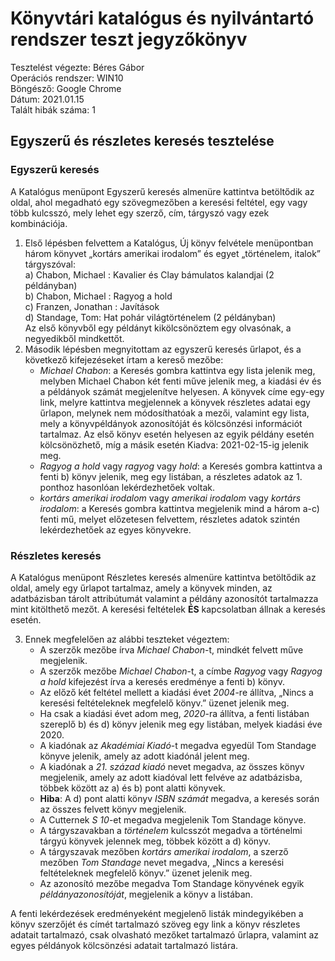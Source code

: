 # Könyvtári katalógus és nyilvántartó rendszer teszt jegyzőkönyv
   
Tesztelést végezte: Béres Gábor  
Operációs rendszer:	WIN10  
Böngésző: Google Chrome  
Dátum: 2021.01.15  
Talált hibák száma: 1  
   
## Egyszerű és részletes keresés tesztelése 

### Egyszerű keresés

A Katalógus menüpont Egyszerű keresés almenüre kattintva betöltődik az oldal, ahol megadható egy szövegmezőben a keresési feltétel, egy vagy több kulcsszó, 
mely lehet egy szerző, cím, tárgyszó vagy ezek kombinációja.  

1. Első lépésben felvettem a Katalógus, Új könyv felvétele menüpontban három könyvet „kortárs amerikai irodalom” és egyet „történelem, italok” 
tárgyszóval:  
	a)	Chabon, Michael : Kavalier és Clay bámulatos kalandjai (2 példányban)  
	b)	Chabon, Michael : Ragyog a hold   
	c)	Franzen, Jonathan : Javítások  
	d)	Standage, Tom: Hat pohár világtörténelem (2 példányban)  
Az első könyvből egy példányt kikölcsönöztem egy olvasónak, a negyedikből mindkettőt.  
2. Második lépésben megnyitottam az egyszerű keresés űrlapot, és a következő kifejezéseket írtam a kereső mezőbe:  
	- *Michael Chabon*: a Keresés gombra kattintva egy lista jelenik meg, melyben Michael Chabon két fenti műve jelenik meg, 
a kiadási év és a példányok számát megjelenítve helyesen. A könyvek címe egy-egy link, melyre kattintva megjelennek a könyvek 
részletes adatai egy űrlapon, melynek nem módosíthatóak a mezői, valamint egy lista, mely a könyvpéldányok azonosítóját 
és kölcsönzési információt tartalmaz. Az első könyv esetén helyesen az egyik példány esetén kölcsönözhető, míg a másik esetén 
Kiadva: 2021-02-15-ig jelenik meg.  
	- *Ragyog a hold* vagy *ragyog* vagy *hold*: a Keresés gombra kattintva a fenti b) könyv jelenik, meg egy listában, 
a részletes adatok az 1. ponthoz hasonlóan lekérdezhetőek voltak.  
	- *kortárs amerikai irodalom* vagy *amerikai irodalom* vagy *kortárs irodalom*: a Keresés gombra kattintva megjelenik mind a három a-c) fenti mű, 
melyet előzetesen felvettem, részletes adatok szintén lekérdezhetőek az egyes könyvekre.  
  

### Részletes keresés

A Katalógus menüpont Részletes keresés almenüre kattintva betöltődik az oldal, amely egy űrlapot tartalmaz, amely a könyvek minden, 
az adatbázisban tárolt attribútumát valamint a példány azonosítót tartalmazza mint kitölthető mezőt. A keresési feltételek **ÉS** kapcsolatban 
állnak a keresés esetén.  
  
3. Ennek megfelelően az alábbi teszteket végeztem:  
	- A szerzők mezőbe írva *Michael Chabon*-t, mindkét felvett műve megjelenik.  
	- A szerzők mezőbe *Michael Chabon*-t, a címbe *Ragyog* vagy *Ragyog a hold* kifejezést írva a keresés eredménye a fenti b) könyv.  
	- Az előző két feltétel mellett a kiadási évet *2004*-re állítva, „Nincs a keresési feltételeknek megfelelő könyv.” üzenet jelenik meg.  
	- Ha csak a kiadási évet adom meg, *2020*-ra állítva, a fenti listában szereplő b) és d) könyv jelenik meg egy listában, melyek kiadási éve 2020.  
	- A kiadónak az *Akadémiai Kiadó*-t megadva egyedül Tom Standage könyve jelenik, amely az adott kiadónál jelent meg.  
	- A kiadónak a *21. század kiadó* nevet megadva, az összes könyv megjelenik, amely az adott kiadóval lett felvéve az adatbázisba, 
többek között az a) és b) pont alatti könyvek.  
	- **Hiba**: A d) pont alatti könyv *ISBN számát* megadva, a keresés során az összes felvett könyv megjelenik.  
	- A Cutternek *S 10*-et megadva megjelenik Tom Standage könyve.  
	- A tárgyszavakban a *történelem* kulcsszót megadva a történelmi tárgyú könyvek jelennek meg, többek között a d) könyv.  
	- A tárgyszavak mezőben *kortárs amerikai irodalom*, a szerző mezőben *Tom Standage* nevet megadva, 
„Nincs a keresési feltételeknek megfelelő könyv.” üzenet jelenik meg.  
	- Az azonosító mezőbe megadva Tom Standage könyvének egyik *példányazonosítóját*, megjelenik a könyv a listában.  
  
A fenti lekérdezések eredményeként megjelenő listák mindegyikében a könyv szerzőjét és címét tartalmazó szöveg egy link a 
könyv részletes adatait tartalmazó, csak olvasható mezőket tartalmazó űrlapra, valamint az egyes példányok kölcsönzési adatait tartalmazó listára.  


